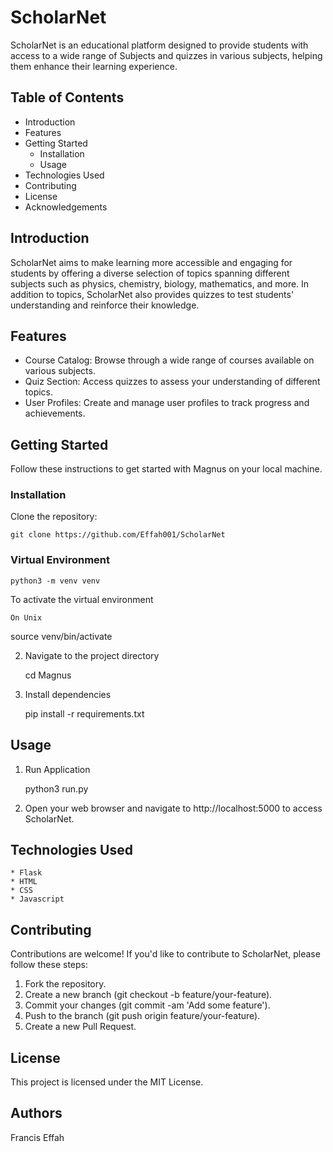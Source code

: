# ScholarNet

ScholarNet is an educational platform designed to provide students with access to a wide range of Subjects and quizzes in various subjects, helping them enhance their learning experience.

## Table of Contents

  * Introduction
  * Features
  * Getting Started
      * Installation
      * Usage
  * Technologies Used
  * Contributing
  * License
  * Acknowledgements

## Introduction

ScholarNet aims to make learning more accessible and engaging for students by offering a diverse selection of topics spanning different subjects such as physics, chemistry, biology, mathematics, and more. In addition to topics, ScholarNet also provides quizzes to test students' understanding and reinforce their knowledge.

## Features

   * Course Catalog: Browse through a wide range of courses available on various subjects.
   * Quiz Section: Access quizzes to assess your understanding of different topics.
   * User Profiles: Create and manage user profiles to track progress and achievements.

## Getting Started

 Follow these instructions to get started with Magnus on your local machine.
 
 ### Installation

Clone the repository:

    git clone https://github.com/Effah001/ScholarNet

### Virtual Environment

    python3 -m venv venv

To activate the virtual environment

    On Unix

 source venv/bin/activate


 2. Navigate to the project directory

    cd Magnus

 3. Install dependencies

     pip install -r requirements.txt

## Usage
1. Run Application
   
   python3 run.py

2. Open your web browser and navigate to http://localhost:5000 to access ScholarNet.

## Technologies Used

    * Flask
    * HTML
    * CSS
    * Javascript

## Contributing

Contributions are welcome! If you'd like to contribute to ScholarNet, please follow these steps:

   1. Fork the repository.
   2. Create a new branch (git checkout -b feature/your-feature).
   3. Commit your changes (git commit -am 'Add some feature').
   4. Push to the branch (git push origin feature/your-feature).
   5. Create a new Pull Request.

## License

This project is licensed under the MIT License.

## Authors

Francis Effah 
